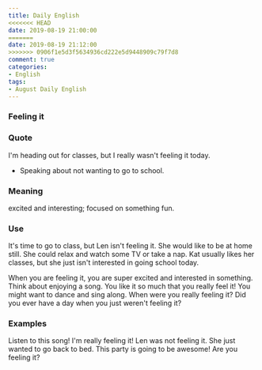 ```yaml
---
title: Daily English
<<<<<<< HEAD
date: 2019-08-19 21:00:00
=======
date: 2019-08-19 21:12:00
>>>>>>> 0906f1e5d3f5634936cd222e5d9448909c79f7d8
comment: true
categories:
- English
tags:
- August Daily English
---
```


### Feeling it

### Quote
I'm heading out for classes, but I really wasn't feeling it today.
- Speaking about not wanting to go to school.

### Meaning
excited and interesting; focused on something fun.

### Use
It's time to go to class, but Len isn't feeling it. She would like to be at home still. She could relax and watch some TV or take a nap. Kat usually likes her classes, but she just isn't interested in going school today.

<!-- more -->

When you are feeling it, you are super excited and interested in something. Think about enjoying a song. You like it so much that you really feel it! You might want to dance and sing along. When were you really feeling it? Did you ever have a day when you just weren't feeling it?

### Examples
Listen to this song! I'm really feeling it!
Len was not feeling it. She just wanted to go back to bed.
This party is going to be awesome! Are you feeling it?